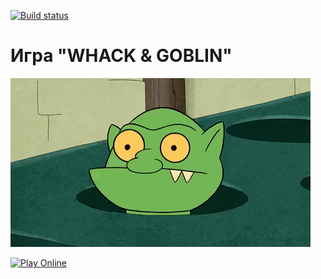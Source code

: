 [![Build status](https://ci.appveyor.com/api/projects/status/g8kb4jlur0sihg15?svg=true)](https://ci.appveyor.com/project/Niklles/whack-and-goblin-yarn)

# Игра "WHACK & GOBLIN"

![Демонстрация игры "Whack and Goblin"](pic/GracefulMiniatureBustard-small.gif)

[![Play Online](https://img.shields.io/badge/Play-Online-brightgreen?style=for-the-badge)](https://Niklles.github.io/whack-and-goblin-yarn/)